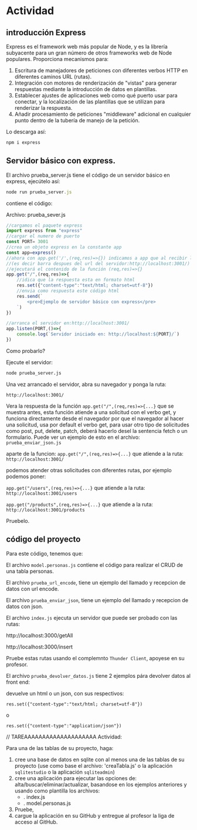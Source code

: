# Actividad

## introducción Express

Express es el framework web más popular de Node, y es la librería subyacente para un gran número de otros frameworks web de Node populares. Proporciona mecanismos para:

1. Escritura de manejadores de peticiones con diferentes verbos HTTP en diferentes caminos URL (rutas).
2. Integración con motores de renderización de "vistas" para generar respuestas mediante la introducción de datos en plantillas.
3. Establecer ajustes de aplicaciones web como qué puerto usar para conectar, y la localización de las plantillas que se utilizan para renderizar la respuesta.
4. Añadir procesamiento de peticiones "middleware" adicional en cualquier punto dentro de la tubería de manejo de la petición.

Lo descarga así:

```sh
npm i express
```

## Servidor básico con express.

El archivo prueba_server.js tiene el código de un servidor básico en express, ejecútelo así:

```js
node run prueba_server.js
```

contiene el código:

Archivo: prueba_sever.js
```js
//cargamos el paquete express
import express from "express"
//cargar el numero de puerto
const PORT= 3001 
//crea un objeto express en la constante app
const app=express() 
//ahora con app.get('/',(req,res)=>{}) indicamos a app que al recibir la ruta "/" del servidor:
//(es decir barra despues del url del servidor:http://localhost:3001/)
//ejecutará el contenido de la función (req,res)=>{}
app.get("/",(req,res)=>{
    //idica que la respuesta esta en formato html
    res.set({"content-type":"text/html; charset=utf-8"})
    //envia como respuesta este código html
    res.send(`
        <pre>Ejemplo de servidor básico con express</pre>
    `)
})

//arranca el servidor en:http://localhost:3001/
app.listen(PORT,()=>{
    console.log(`Servidor iniciado en: http://localhost:${PORT}/`)
})
```
Como probarlo?

Ejecute el servidor:

```sh
node prueba_server.js
```

Una vez arrancado el servidor, abra su navegador y ponga la ruta:

`http://localhost:3001/`

Vera la respuesta de la función `app.get("/",(req,res)=>{...}` que se muestra antes, esta función atiende a una solicitud con el verbo get, y funciona directamente desde el navegador por que el navegador al hacer una solicitud, usa por default el verbo get, para usar otro tipo de solicitudes como post, put, delete, patch, deberá hacerlo desel la sentencia fetch o un formulario. Puede ver un ejemplo de esto en el archivo: `prueba_enviar_json.js`


aparte de la funcion:
 `app.get("/",(req,res)=>{...}` que atiende a la ruta: `http://localhost:3001/`

 podemos atender otras solicitudes con diferentes rutas, por ejemplo podemos poner:

 `app.get("/users",(req,res)=>{...}` que atiende a la ruta: `http://localhost:3001/users`
 
 `app.get("/products",(req,res)=>{...}` que atiende a la ruta: `http://localhost:3001/products`

 Pruebelo.

## código del proyecto

Para este código, tenemos que:

El archivo `model.personas.js` contiene el código para realizar el CRUD de una tabla personas.

El archivo `prueba_url_encode`, tiene un ejemplo del llamado y recepcion de datos con url encode.

El archivo `prueba_enviar_json`, tiene un ejemplo del llamado y recepcion de datos con json.

El archivo `index.js` ejecuta un servidor que puede ser probado con las rutas:

http://localhost:3000/getAll

http://localhost:3000/insert

Pruebe estas rutas usando el complemnto `Thunder Client`, apoyese en su profesor.

El archivo  `prueba_devolver_datos.js` tiene 2 ejemplos pára devolver datos al front end:

 devuelve un html o un json, con sus respectivos:

`res.set({"content-type":"text/html; charset=utf-8"})`


o

`res.set({"content-type":"application/json"})`


// TAREAAAAAAAAAAAAAAAAAAAA
Actividad:

Para una de las tablas de su proyecto, haga:

1. cree una base de datos en sqlite con al menos una de las tablas de su proyecto (use como base el archivo: 'creaTabla.js' o la aplicación `sqlitestudio` o la aplicación `sqliteadmin`)
2. cree una aplicación para ejecutar las opciones de: alta/buscar/eliminar/actualizar, basandose en los ejemplos anteriores y usando como plantilla los archivos: 
    * . index.js 
    * . model.personas.js 
3. Pruebe, 
4. cargue la aplicación en su GitHub y entregue al profesor la liga de acceso al GitHub.